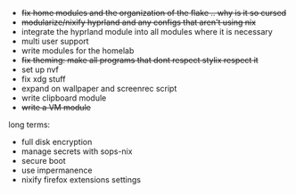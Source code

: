 - ~~fix home modules and the organization of the flake .. why is it so cursed~~
- ~~modularize/nixify hyprland and any configs that aren't using nix~~
- integrate the hyprland module into all modules where it is necessary
- multi user support
- write modules for the homelab
- ~~fix theming: make all programs that dont respect stylix respect it~~
- set up nvf
- fix xdg stuff
- expand on wallpaper and screenrec script
- write clipboard module
- ~~write a VM module~~

long terms:
- full disk encryption
- manage secrets with sops-nix
- secure boot
- use impermanence
- nixify firefox extensions settings